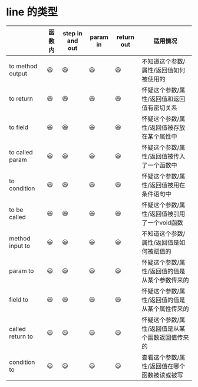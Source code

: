 # line 的类型

|   |函数内|step in and out|param in|return out|适用情况|
|---|---|---|---|---|---|
|to method output    |:smiley:|:smiley:|:smiley:|:smiley:|不知道这个参数/属性/返回值如何被使用的|
|to return           |:smiley:|:smiley:|:smiley:|:smiley:|怀疑这个参数/属性/返回值和返回值有密切关系|
|to field            |:smiley:|:smiley:|:smiley:|:smiley:|怀疑这个参数/属性/返回值被存放在某个属性中|
|to called param     |:smiley:|:smiley:|:smiley:|:smiley:|怀疑这个参数/属性/返回值被传入了一个函数中|
|to condition        |:smiley:|:smiley:|:smiley:|:smiley:|怀疑这个参数/属性/返回值被用在条件语句中|
|to be called        |:smiley:|:smiley:|:smiley:|:smiley:|怀疑这个参数/属性/返回值被引用了一个void函数|
|method input to     |:smiley:|:smiley:|:smiley:|:smiley:|不知道这个参数/属性/返回值是如何被赋值的|
|param to            |:smiley:|:smiley:|:smiley:|:smiley:|怀疑这个参数/属性/返回值的值是从某个参数传来的|
|field to            |:smiley:|:smiley:|:smiley:|:smiley:|怀疑这个参数/属性/返回值的值是从某个属性传来的|
|called return to    |:smiley:|:smiley:|:smiley:|:smiley:|怀疑这个参数/属性/返回值是从某个函数返回值传来的|
|condition to        |:smiley:|:smiley:|:smiley:|:smiley:|查看这个参数/属性/返回值在哪个函数被读或被写|


